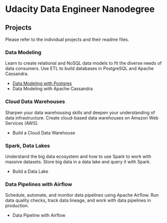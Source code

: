 # Udacity Data Engineer Nanodegree

## Projects
Please refer to the individual projects and their readme files.

### Data Modeling
Learn to create relational and NoSQL data models to fit the diverse needs of data consumers. Use ETL to build databases in PostgreSQL and Apache Cassandra.

- [Data Modeling with Postgres](https://github.com/jaja-git/Data-Engineer-Nanodegree/blob/proj1/1-Data-Modeling/1-Data-Modeling-with-Postgres/README.md)
- Data Modeling with Apache Cassandra

### Cloud Data Warehouses
Sharpen your data warehousing skills and deepen your understanding of data infrastructure. Create cloud-based data warehouses on Amazon Web Services (AWS).

- Build a Cloud Data Warehouse

### Spark, Data Lakes
Understand the big data ecosystem and how to use Spark to work with massive datasets. Store big data in a data lake and query it with Spark.

- Build a Data Lake

### Data Pipelines with Airflow
Schedule, automate, and monitor data pipelines using Apache Airflow. Run data quality checks, track data lineage, and work with data pipelines in production.

- Data Pipeline with Airflow 
